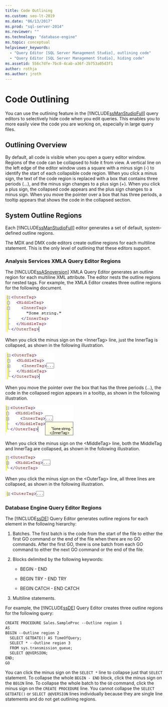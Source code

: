 ```yaml
---
title: Code Outlining
ms.custom: seo-lt-2019
ms.date: "06/13/2017"
ms.prod: "sql-server-2014"
ms.reviewer: ""
ms.technology: "database-engine"
ms.topic: conceptual
helpviewer_keywords: 
  - "Query Editor [SQL Server Management Studio], outlining code"
  - "Query Editor [SQL Server Management Studio], hiding code"
ms.assetid: 556c7dfe-7bc8-4cab-a36f-2b753a05d3f1
author: rothja
ms.author: jroth
---
```

# Code Outlining
  You can use the outlining feature in the [!INCLUDE[ssManStudioFull](../../../includes/ssmanstudiofull-md.md)] query editors to selectively hide code when you edit queries. This enables you to more easily view the code you are working on, especially in large query files.

## Outlining Overview
 By default, all code is visible when you open a query editor window. Regions of the code can be collapsed to hide it from view. A vertical line on the left edge of the editor window uses a square with a minus sign (-) to identify the start of each collapsible code region. When you click a minus sign, the text of the code region is replaced with a box that contains three periods (...), and the minus sign changes to a plus sign (+). When you click a plus sign, the collapsed code appears and the plus sign changes to a minus sign. When you move the pointer over a box that has three periods, a tooltip appears that shows the code in the collapsed section.

## System Outline Regions
 Each [!INCLUDE[ssManStudioFull](../../../includes/ssmanstudiofull-md.md)] editor generates a set of default, system-defined outline regions.

 The MDX and DMX code editors create outline regions for each multiline statement. This is the only level of outlining that these editors support.

### Analysis Services XMLA Query Editor Regions
 The [!INCLUDE[ssASnoversion](../../includes/ssasnoversion-md.md)] XMLA Query Editor generates an outline region for each multiline XML attribute. The editor nests the outline regions for nested tags. For example, the XMLA Editor creates three outline regions for the following document.

 ![XML code showing outlining](../../database-engine/media/editoutlinexmlfull.gif "XML code showing outlining")

 When you click the minus sign on the \<InnerTag> line, just the InnerTag is collapsed, as shown in the following illustration.

 ![XML code with inner node hidden](../../database-engine/media/editoutlinexmlinnercol.gif "XML code with inner node hidden")

 When you move the pointer over the box that has the three periods (...), the code in the collapsed region appears in a tooltip, as shown in the following illustration.

 ![XML code with tooltip showing hidden code](../../database-engine/media/editoutlinexmlmouse.gif "XML code with tooltip showing hidden code")

 When you click the minus sign on the \<MiddleTag> line, both the MiddleTag and InnerTag are collapsed, as shown in the following illustration.

 ![XML code with inner and middle tags hidden](../../database-engine/media/editoutlinexmlmiddlecol.gif "XML code with inner and middle tags hidden")

 When you click the minus sign on the \<OuterTag> line, all three lines are collapsed, as shown in the following illustration.

 ![XML code showing all three tags hidden](../../database-engine/media/editoutlinexmloutercol.gif "XML code showing all three tags hidden")

### Database Engine Query Editor Regions
 The [!INCLUDE[ssDE](../../../includes/ssde-md.md)] Query Editor generates outline regions for each element in the following hierarchy:

1.  Batches. The first batch is the code from the start of the file to either the first GO command or the end of the file when there are no GO commands. After the first GO, there is one batch from each GO command to either the next GO command or the end of the file.

2.  Blocks delimited by the following keywords:

    -   BEGIN - END

    -   BEGIN TRY - END TRY

    -   BEGIN CATCH - END CATCH

3.  Multiline statements.

 For example, the [!INCLUDE[ssDE](../../../includes/ssde-md.md)] Query Editor creates three outline regions for the following query:

```
CREATE PROCEDURE Sales.SampleProc --Outline region 1
AS
BEGIN --Outline region 2 
  SELECT GETDATE() AS TimeOfQuery;
  SELECT * --Outline region 3
  FROM sys.transmission_queue;
  SELECT @@VERSION;
END;
GO
```

 You can click the minus sign on the `SELECT *` line to collapse just that `SELECT` statement. To collapse the whole `BEGIN - END` block, click the minus sign on the `BEGIN` line. To collapse the whole batch to the `GO` command, click the minus sign on the `CREATE PROCEDURE` line. You cannot collapse the `SELECT GETDATE()` or `SELECT @@VERSION` lines individually because they are single line statements and do not get outlining regions.


